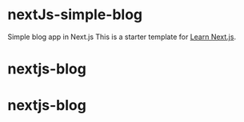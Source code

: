 # nextJs-simple-blog
Simple blog app in Next.js
This is a starter template for [Learn Next.js](https://nextjs.org/learn).
# nextjs-blog
# nextjs-blog
